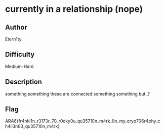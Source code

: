 # currently in a relationship (nope)

## Author

Etern1ty

## Difficulty

Medium-Hard

## Description

something something these are connected something something but..?

## Flag

ARA6{fr4nkl1n_r3173r_70_r0cky0u_qu35710n_m4rk_0n_my_cryp706r4phy_ch4ll3n63_qu35710n_m4rk}

